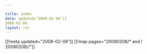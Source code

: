 ```yaml
---

title: index
date: updated="2008-02-08"]]
2008-02-08
layout: rut
---
```


[[!meta updated="2008-02-08"]]
[[!map pages="20080208/* and ! 20080208/*/*"]]
